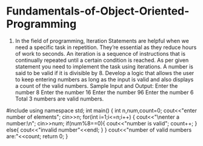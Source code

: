 # Fundamentals-of-Object-Oriented-Programming
1.	In the field of programming, Iteration Statements are helpful when we need a specific task in repetition. They’re essential as they reduce hours of work to seconds. An iteration is a sequence of instructions that is continually repeated until a certain condition is reached. As per given statement you need to implement the task using iterations. 
A number is said to be valid if it is divisible by 8. Develop a logic that allows the user to keep entering numbers as long as the input is valid and also displays a count of the valid numbers. 
Sample Input and Output:
Enter the number
8
Enter the number
16
Enter the number
96
Enter the number
6
Total 3 numbers are valid numbers. 

#include<iostream>
using namespace std;
int main()
{
	int n,num,count=0;
	cout<<"enter number of elements";
	cin>>n;
	for(int i=1;i<=n;i++)
	{
		cout<<"\nenter a number:\n";
		cin>>num;
		if(num%8==0){
			cout<<"number is valid";
			count++;
		}
		else{
			cout<<"invalid number"<<endl;
		}
 }
	cout<<"number of valid numbers are:"<<count;
	return 0;
}
